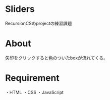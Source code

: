 # Sliders
RecursionCSのprojectの練習課題

# About
矢印をクリックすると色のついたboxが流れてくる。

# Requirement
・HTML
・CSS
・JavaScript

